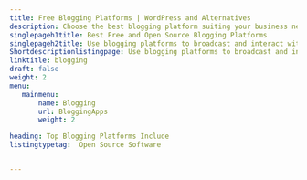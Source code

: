 ```yaml
---
title: Free Blogging Platforms | WordPress and Alternatives
description: Choose the best blogging platform suiting your business needs. All the blogging platforms listed here are free and open source.
singlepageh1title: Best Free and Open Source Blogging Platforms
singlepageh2title: Use blogging platforms to broadcast and interact with your audience electronically across the globe. Share and discuss your views with rest of the world.
Shortdescriptionlistingpage: Use blogging platforms to broadcast and interact with your audience electronically across the globe. Share and discuss your views with rest of the world.
linktitle: blogging
draft: false
weight: 2
menu:
   mainmenu: 
       name: Blogging
       url: BloggingApps
       weight: 2

heading: Top Blogging Platforms Include
listingtypetag:  Open Source Software 


---
```


